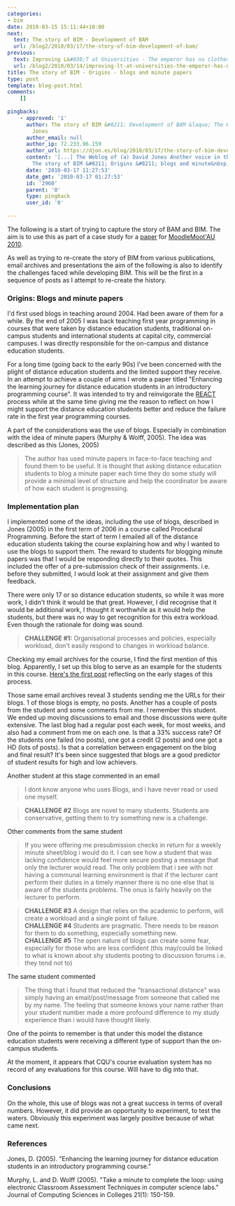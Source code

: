 ```yaml
---
categories:
- bim
date: 2010-03-15 15:11:44+10:00
next:
  text: The story of BIM - Development of BAM
  url: /blog2/2010/03/17/the-story-of-bim-development-of-bam/
previous:
  text: Improving L&#038;T at Universities - The emperor has no clothes
  url: /blog2/2010/03/14/improving-lt-at-universities-the-emperor-has-no-clothes/
title: The story of BIM - Origins - blogs and minute papers
type: post
template: blog-post.html
comments:
    []
    
pingbacks:
    - approved: '1'
      author: The story of BIM &#8211; Development of BAM &laquo; The Weblog of (a) David
        Jones
      author_email: null
      author_ip: 72.233.96.159
      author_url: https://djon.es/blog/2010/03/17/the-story-of-bim-development-of-bam/
      content: '[...] The Weblog of (a) David Jones Another voice in the blogosphere    &laquo;
        The story of BIM &#8211; Origins &#8211; blogs and minute&nbsp;papers [...]'
      date: '2010-03-17 11:27:53'
      date_gmt: '2010-03-17 01:27:53'
      id: '2960'
      parent: '0'
      type: pingback
      user_id: '0'
    
---
```

The following is a start of trying to capture the story of BAM and BIM. The aim is to use this as part of a case study for a [paper](/blog2/2010/02/06/challenges-in-developing-innovative-pedagogy-in-blended-learning-the-case-of-bim/) for [MoodleMoot'AU 2010](http://moodlemoot.org.au/).

As well as trying to re-create the story of BIM from various publications, email archives and presentations the aim of the following is also to identify the challenges faced while developing BIM. This will be the first in a sequence of posts as I attempt to re-create the history.

### Origins: Blogs and minute papers

I'd first used blogs in teaching around 2004. Had been aware of them for a while. By the end of 2005 I was back teaching first year programming in courses that were taken by distance education students, traditional on-campus students and international students at capital city, commercial campuses. I was directly responsible for the on-campus and distance education students.

For a long time (going back to the early 90s) I've been concerned with the plight of distance education students and the limited support they receive. In an attempt to achieve a couple of aims I wrote a paper titled "Enhancing the learning journey for distance education students in an introductory programming course". It was intended to try and reinvigorate the [REACT](http://sleid.cqu.edu.au/REACT/) process while at the same time giving me the reason to reflect on how I might support the distance education students better and reduce the failure rate in the first year programming courses.

A part of the considerations was the use of blogs. Especially in combination with the idea of minute papers (Murphy & Wolff, 2005). The idea was described as this (Jones, 2005)

> The author has used minute papers in face-to-face teaching and found them to be useful. It is thought that asking distance education students to blog a minute paper each time they do some study will provide a minimal level of structure and help the coordinator be aware of how each student is progressing.

### Implementation plan

I implemented some of the ideas, including the use of blogs, described in Jones (2005) in the first term of 2006 in a course called Procedural Programming. Before the start of term I emailed all of the distance education students taking the course explaining how and why I wanted to use the blogs to support them. The reward to students for blogging minute papers was that I would be responding directly to their quotes. This included the offer of a pre-submission check of their assignments. i.e. before they submitted, I would look at their assignment and give them feedback.

There were only 17 or so distance education students, so while it was more work, I didn't think it would be that great. However, I did recognise that it would be additional work, I thought it worthwhile as it would help the students, but there was no way to get recognition for this extra workload. Even though the rationale for doing was sound.

> **CHALLENGE #1:** Organisational processes and policies, especially workload, don't easily respond to changes in workload balance.

Checking my email archives for the course, I find the first mention of this blog. Apparently, I set up this blog to serve as an example for the students in this course. [Here's the first post](/blog2/2006/03/02/writing-and-sending-the-email-to-students-using-blogs/) reflecting on the early stages of this process.

Those same email archives reveal 3 students sending me the URLs for their blogs. 1 of those blogs is empty, no posts. Another has a couple of posts from the student and some comments from me. I remember this student. We ended up moving discussions to email and those discussions were quite extensive. The last blog had a regular post each week, for most weeks, and also had a comment from me on each one. Is that a 33% success rate? Of the students one failed (no posts), one got a credit (2 posts) and one got a HD (lots of posts). Is that a correlation between engagement on the blog and final result? It's been since suggested that blogs are a good predictor of student results for high and low achievers.

Another student at this stage commented in an email

> I dont know anyone who uses Blogs, and i have never read or used one myself.

> **CHALLENGE #2** Blogs are novel to many students. Students are conservative, getting them to try something new is a challenge.

Other comments from the same student

> If you were offering me presubmission checks in return for a weekly minute sheet/blog i would do it. I can see how a student that was lacking confidence would feel more secure posting a message that only the lecturer would read. The only problem that i see with not having a communal learning environment is that if the lecturer cant perform their duties in a timely manner there is no one else that is aware of the students problems. The onus is fairly heavily on the lecturer to perform.

> **CHALLENGE #3** A design that relies on the academic to perform, will create a workload and a single point of failure.  
> **CHALLENGE #4** Students are pragmatic. There needs to be reason for them to do something, especially something new.  
> **CHALLENGE #5** The open nature of blogs can create some fear, especially for those who are less confident (this may/could be linked to what is known about shy students posting to discussion forums i.e. they tend not to)

The same student commented

> The thing that i found that reduced the "transactional distance" was simply having an email/post/message from someone that called me by my name. The feeling that someone knows your name rather than your student number made a more profound difference to my study experience than i would have thought likely.

One of the points to remember is that under this model the distance education students were receiving a different type of support than the on-campus students.

At the moment, it appears that CQU's course evaluation system has no record of any evaluations for this course. Will have to dig into that.

### Conclusions

On the whole, this use of blogs was not a great success in terms of overall numbers. However, it did provide an opportunity to experiment, to test the waters. Obviously this experiment was largely positive because of what came next.

### References

Jones, D. (2005). "Enhancing the learning journey for distance education students in an introductory programming course." 

Murphy, L. and D. Wolff (2005). "Take a minute to complete the loop: using electronic Classroom Assessment Techniques in computer science labs." Journal of Computing Sciences in Colleges 21(1): 150-159.